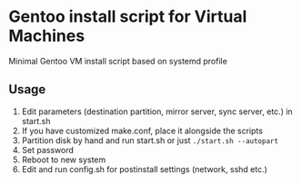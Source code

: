 # Gentoo install script for Virtual Machines

Minimal Gentoo VM install script based on systemd profile

## Usage
1. Edit parameters (destination partition, mirror server, sync server, etc.) in start.sh
2. If you have customized make.conf, place it alongside the scripts
3. Partition disk by hand and run start.sh or just `./start.sh --autopart`
4. Set password
5. Reboot to new system
6. Edit and run config.sh for postinstall settings (network, sshd etc.)
